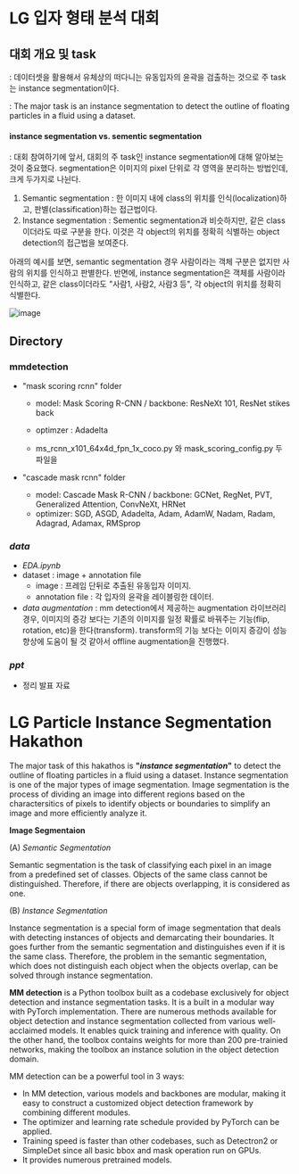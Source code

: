# LG 입자 형태 분석 대회

## 대회 개요 및 task
: 데이터셋을 활용해서 유체상의 떠다니는 유동입자의 윤곽을 검출하는 것으로 주 task는 instance segmentation이다. 

: The major task is an instance segmentation to detect the outline of floating particles in a fluid using a dataset.

#### instance segmentation vs. sementic segmentation
: 대회 참여하기에 앞서, 대회의 주 task인 instance segmentation에 대해 알아보는 것이 중요했다. segmentation은 이미지의 pixel 단위로 각 영역을 분리하는 방법인데, 크게 두가지로 나뉜다.
1. Semantic segmentation 
  : 한 이미지 내에 class의 위치를 인식(localization)하고, 판별(classification)하는 접근법이다.
2. Instance segmentation
  : Sementic segmentation과 비슷하지만, 같은 class 이더라도 따로 구분을 한다. 이것은 각 object의 위치를 정확히 식별하는 object detection의 접근법을 보여준다.
  
 아래의 예시를 보면, semantic segmentation 경우 사람이라는 객체 구분은 없지만 사람의 위치를 인식하고 판별한다. 반면에, instance segmentation은 객체를 사람이라 인식하고, 같은 class이더라도 "사람1, 사람2, 사람3 등", 각 object의 위치를 정확히 식별한다. 
 
![image](https://user-images.githubusercontent.com/106142512/184824975-ac292126-28ad-43d9-8abd-a4c98f541e8c.png)

#### 

## Directory

### mmdetection
 - "mask scoring rcnn" folder 
    - model: Mask Scoring R-CNN /  backbone: ResNeXt 101, ResNet stikes back
    - optimzer : Adadelta
    
    - ms_rcnn_x101_64x4d_fpn_1x_coco.py 와 mask_scoring_config.py 두 파일을 
    
 - "cascade mask rcnn" folder    
    - model: Cascade Mask R-CNN / backbone: GCNet, RegNet, PVT, Generalized Attention, ConvNeXt, HRNet
    - optimizer: SGD, ASGD, Adadelta, Adam, AdamW, Nadam, Radam, Adagrad, Adamax, RMSprop
    
### _data_
- _EDA.ipynb_
- dataset : image + annotation file
  - image : 프레임 단뒤로 추출된 유동입자 이미지.
  - annotation file : 각 입자의 윤곽을 레이블링한 데이터.
- _data augmentation_ : mm detection에서 제공하는 augmentation 라이브러리 경우, 이미지의 증강 보다는 기존의 이미지를 일정 확률로 바꿔주는 기능(flip, rotation, etc)을 한다(transform). transform의 기능 보다는 이미지 증강이 성능 향상에 도움이 될 것 같아서 offline augmentation을 진행했다. 
 
### _ppt_
- 정리 발표 자료


# LG Particle Instance Segmentation Hakathon

The major task of this hakathos is **"_instance segmentation_"** to detect the outline of floating particles in a fluid using a dataset. 
Instance segmentation is one of the major types of image segmentation. Image segmentation is the process of dividing an image into different regions based on the charactersitics of pixels to identify objects or boundaries to simplify an image and more efficiently analyze it. 

__Image Segmentaion__

(A) _Semantic Segmentation_

Semantic segmentation is the task of classifying each pixel in an image from a predefined set of classes. Objects of the same class cannot be distinguished.        Therefore, if there are objects overlapping, it is considered as one.  
    
(B) _Instance Segmentation_

Instance segmentation is a special form of image segmentation that deals with detecting instances of objects and demarcating their boundaries.
It goes further from the semantic segmentation and distinguishes even if it is the same class. Therefore, the problem in the semantic segmentation, which does       not distinguish each object when the objects overlap, can be solved through instance segmentation. 

__MM detection__ is a Python toolbox built as a codebase exclusively for object detection and instance segmentation tasks.
It is a built in a modular way with PyTorch implementation. 
There are numerous methods available for object detection and instance segmentation collected from various well-acclaimed models.
It enables quick training and inference with quality. 
On the other hand, the toolbox contains weights for more than 200 pre-trainied networks, making the toolbox an instance solution in the object detection domain.

MM detection can be a powerful tool in 3 ways:
- In MM detection, various models and backbones are modular, making it easy to construct a customized object detection framework by combining different modules. 
- The optimizer and learning rate schedule provided by PyTorch can be applied.
- Training speed is faster than other codebases, such as Detectron2 or SimpleDet since all basic bbox and mask operation run on GPUs.
- It provides numerous pretrained models. 
